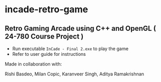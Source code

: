 # incade-retro-game

## Retro Gaming Arcade using C++ and OpenGL ( 24-780 Course Project )

* Run executable `InCade - Final 2.exe` to play the game
* Refer to user guide for instructions


Made in collaboration with:

Rishi Basdeo,
Milan Copic,
Karanveer Singh,
Aditya Ramakrishnan
